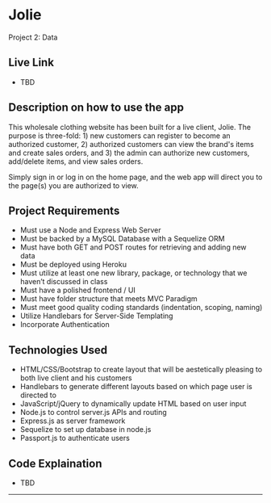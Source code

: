 # Jolie
Project 2: Data

## Live Link 
 - TBD

## Description on how to use the app
This wholesale clothing website has been built for a live client, Jolie.  The purpose is three-fold: 1) new customers can register to become an authorized customer, 2) authorized customers can view the brand's items and create sales orders, and 3) the admin can authorize new customers, add/delete items, and view sales orders.

Simply sign in or log in on the home page, and the web app will direct you to the page(s) you are authorized to view.

## Project Requirements

- Must use a Node and Express Web Server
- Must be backed by a MySQL Database with a Sequelize ORM  
- Must have both GET and POST routes for retrieving and adding new data
- Must be deployed using Heroku 
- Must utilize at least one new library, package, or technology that we haven’t discussed in class
- Must have a polished frontend / UI 
- Must have folder structure that meets MVC Paradigm
- Must meet good quality coding standards (indentation, scoping, naming)
- Utilize Handlebars for Server-Side Templating
- Incorporate Authentication 


## Technologies Used

- HTML/CSS/Bootstrap to create layout that will be aestetically pleasing to both live client and his customers
- Handlebars to generate different layouts based on which page user is directed to
- JavaScript/jQuery to dynamically update HTML based on user input
- Node.js to control server.js APIs and routing
- Express.js as server framework
- Sequelize to set up database in node.js
- Passport.js to authenticate users


## Code Explaination
- TBD

-------------